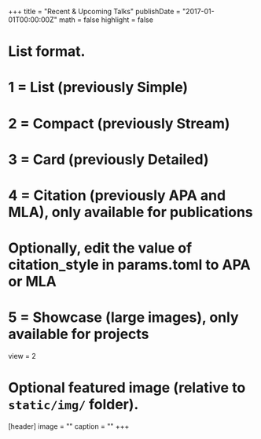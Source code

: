 +++
title = "Recent & Upcoming Talks"
publishDate = "2017-01-01T00:00:00Z"
math = false
highlight = false

# List format.
# 1 = List (previously Simple)
# 2 = Compact (previously Stream)
# 3 = Card (previously Detailed)
# 4 = Citation (previously APA and MLA), only available for publications
#     Optionally, edit the value of citation_style in params.toml to APA or MLA
# 5 = Showcase (large images), only available for projects
view = 2

# Optional featured image (relative to `static/img/` folder).
[header]
image = ""
caption = ""
+++
